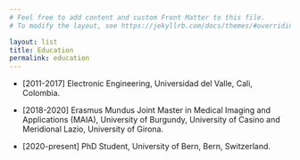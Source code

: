 ```yaml
---
# Feel free to add content and custom Front Matter to this file.
# To modify the layout, see https://jekyllrb.com/docs/themes/#overriding-theme-defaults

layout: list
title: Education
permalink: education
---
```


- [2011-2017] Electronic Engineering, Universidad del Valle, Cali, Colombia.

- [2018-2020] Erasmus Mundus Joint Master in Medical Imaging and Applications (MAIA), University of Burgundy, University of Casino and Meridional Lazio, University of Girona.

- [2020-present] PhD Student, University of Bern, Bern, Switzerland.
